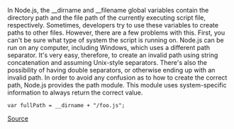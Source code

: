 In Node.js, the __dirname and __filename global variables contain the directory path and the file path of the currently executing script file, respectively. Sometimes, developers try to use these variables to create paths to other files. However, there are a few problems with this. First, you can't be sure what type of system the script is running on. Node.js can be run on any computer, including Windows, which uses a different path separator. It's very easy, therefore, to create an invalid path using string concatenation and assuming Unix-style separators. There's also the possibility of having double separators, or otherwise ending up with an invalid path. In order to avoid any confusion as to how to create the correct path, Node.js provides the path module. This module uses system-specific information to always return the correct value.

```
var fullPath = __dirname + "/foo.js";

```

[Source](http://eslint.org/docs/rules/no-path-concat)
